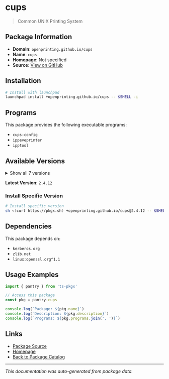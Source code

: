 # cups

> Common UNIX Printing System

## Package Information

- **Domain**: `openprinting.github.io/cups`
- **Name**: `cups`
- **Homepage**: Not specified
- **Source**: [View on GitHub](https://github.com/pkgxdev/pantry/tree/main/projects/openprinting.github.io/cups/package.yml)

## Installation

```bash
# Install with launchpad
launchpad install +openprinting.github.io/cups -- $SHELL -i
```

## Programs

This package provides the following executable programs:

- `cups-config`
- `ippeveprinter`
- `ipptool`

## Available Versions

<details>
<summary>Show all 7 versions</summary>

- `2.4.12`, `2.4.11`, `2.4.10`, `2.4.9`, `2.4.8`
- `2.4.7`, `2.4.6`

</details>

**Latest Version**: `2.4.12`

### Install Specific Version

```bash
# Install specific version
sh <(curl https://pkgx.sh) +openprinting.github.io/cups@2.4.12 -- $SHELL -i
```

## Dependencies

This package depends on:

- `kerberos.org`
- `zlib.net`
- `linux:openssl.org^1.1`

## Usage Examples

```typescript
import { pantry } from 'ts-pkgx'

// Access this package
const pkg = pantry.cups

console.log(`Package: ${pkg.name}`)
console.log(`Description: ${pkg.description}`)
console.log(`Programs: ${pkg.programs.join(', ')}`)
```

## Links

- [Package Source](https://github.com/pkgxdev/pantry/tree/main/projects/openprinting.github.io/cups/package.yml)
- [Homepage](#)
- [Back to Package Catalog](../package-catalog.md)

---

*This documentation was auto-generated from package data.*
